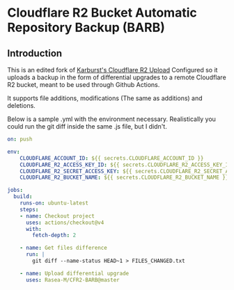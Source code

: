 # Cloudflare R2 Bucket Automatic Repository Backup (BARB)

## Introduction

This is an edited fork of [Karburst's Cloudflare R2 Upload](https://github.com/Karbust/Cloudflare_R2_Upload) Configured so it uploads a backup in the form of differential upgrades to a remote Cloudflare R2 bucket, meant to be used through Github Actions.

It supports file additions, modifications (The same as additions) and deletions.

Below is a sample .yml with the environment necessary.
Realistically you could run the git diff inside the same .js file, but I didn't.

```yml
on: push

env: 
    CLOUDFLARE_ACCOUNT_ID: ${{ secrets.CLOUDFLARE_ACCOUNT_ID }}
    CLOUDFLARE_R2_ACCESS_KEY_ID: ${{ secrets.CLOUDFLARE_R2_ACCESS_KEY_ID }}
    CLOUDFLARE_R2_SECRET_ACCESS_KEY: ${{ secrets.CLOUDFLARE_R2_SECRET_ACCESS_KEY }}
    CLOUDFLARE_R2_BUCKET_NAME: ${{ secrets.CLOUDFLARE_R2_BUCKET_NAME }}

jobs:
  build:
    runs-on: ubuntu-latest
    steps:
    - name: Checkout project
      uses: actions/checkout@v4
      with:
        fetch-depth: 2

    - name: Get files difference
      run: | 
        git diff --name-status HEAD~1 > FILES_CHANGED.txt

    - name: Upload differential upgrade
      uses: Rasea-M/CFR2-BARB@master
```
